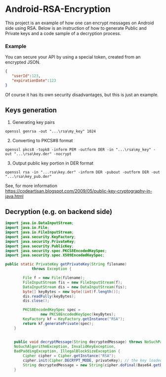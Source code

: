 # Android-RSA-Encryption

This project is an example of how one can encrypt messages on Android side using RSA.
Below is an instruction of how to generate Public and Private keys and a code sample of a decryption process.

### Example
You can secure your API by using a special token, created from an encrypted JSON.
```json
{
   "userId":123,
   "expirationDate":123
}
```
Of course it has its own security disadvantages, but this is just an example.

## Keys generation

1. Generating key pairs
 ```shell 
 openssl genrsa -out "...\rsa\my_key" 1024
```

2. Converting to PKCS#8 format
```shell 
openssl pkcs8 -topk8 -inform PEM -outform DER -in "...\rsa\my_key" -out "...\rsa\key.der" -nocrypt
```

3. Output public key portion in DER format
```shell 
openssl rsa -in "...rsa\key.der" -inform DER -pubout -outform DER -out "...\rsa\key_pub.der"
```


See, for more information
https://codeartisan.blogspot.com/2009/05/public-key-cryptography-in-java.html


## Decryption (e.g. on backend side)

```java
import java.io.DataInputStream;
import java.io.File;
import java.io.FileInputStream;
import java.security.KeyFactory;
import java.security.PrivateKey;
import java.security.PublicKey;
import java.security.spec.PKCS8EncodedKeySpec;
import java.security.spec.X509EncodedKeySpec;

public static PrivateKey getPrivateKey(String filename)
            throws Exception {

        File f = new File(filename);
        FileInputStream fis = new FileInputStream(f);
        DataInputStream dis = new DataInputStream(fis);
        byte[] keyBytes = new byte[(int)f.length()];
        dis.readFully(keyBytes);
        dis.close();

        PKCS8EncodedKeySpec spec =
                new PKCS8EncodedKeySpec(keyBytes);
        KeyFactory kf = KeyFactory.getInstance("RSA");
        return kf.generatePrivate(spec);
    }
    
    
    public void decryptMessage(String decryptedMessage) throws NoSuchPaddingException, 
    NoSuchAlgorithmException, InvalidKeyException, 
    BadPaddingException, IllegalBlockSizeException {
        Cipher cipher = Cipher.getInstance("RSA");
        cipher.init(Cipher.DECRYPT_MODE, privateKey); // the key loaded from the previous method
        String decryptedMessage = new String(cipher.doFinal(Base64.getDecoder().decode(decryptedMessage)));
    }
